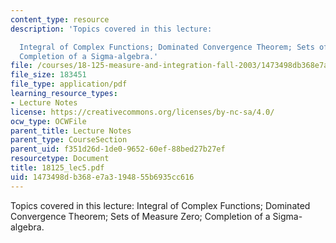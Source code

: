 ```yaml
---
content_type: resource
description: 'Topics covered in this lecture:

  Integral of Complex Functions; Dominated Convergence Theorem; Sets of Measure Zero;
  Completion of a Sigma-algebra.'
file: /courses/18-125-measure-and-integration-fall-2003/1473498db368e7a3194855b6935cc616_18125_lec5.pdf
file_size: 183451
file_type: application/pdf
learning_resource_types:
- Lecture Notes
license: https://creativecommons.org/licenses/by-nc-sa/4.0/
ocw_type: OCWFile
parent_title: Lecture Notes
parent_type: CourseSection
parent_uid: f351d26d-1de0-9652-60ef-88bed27b27ef
resourcetype: Document
title: 18125_lec5.pdf
uid: 1473498d-b368-e7a3-1948-55b6935cc616
---
```

Topics covered in this lecture:
Integral of Complex Functions; Dominated Convergence Theorem; Sets of Measure Zero; Completion of a Sigma-algebra.